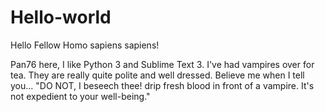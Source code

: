 # Hello-world

Hello Fellow Homo sapiens sapiens!

Pan76 here, I like Python 3 and Sublime Text 3.
I've had vampires over for tea.
They are really quite polite and well dressed.
Believe me when I tell you... "DO NOT, I beseech thee! drip fresh blood in front of a vampire.
It's not expedient to your well-being."
